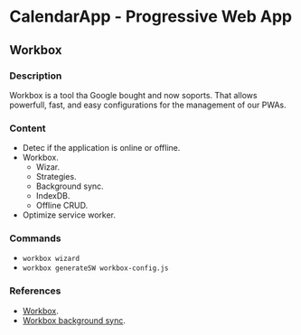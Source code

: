 # CalendarApp - Progressive Web App
## Workbox
### Description
Workbox is a tool tha Google bought and now soports. That allows powerfull, fast, and easy configurations for the management of our PWAs.

### Content
- Detec if the application is online or offline.
- Workbox.
  - Wizar.
  - Strategies.
  - Background sync.
  - IndexDB.
  - Offline CRUD.
- Optimize service worker.

### Commands
- ```workbox wizard```
- ```workbox generateSW workbox-config.js```

### References
- [Workbox](https://developer.chrome.com/docs/workbox/).
- [Workbox background sync](https://developer.chrome.com/docs/workbox/modules/workbox-background-sync/).